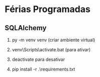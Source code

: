 # Férias Programadas

## SQLAlchemy

1. py -m venv venv (criar ambiente virtual)

2. venv\Scripts\activate.bat (para ativar)

3. deactivate para desativar

4. pip install -r .\requirements.txt
